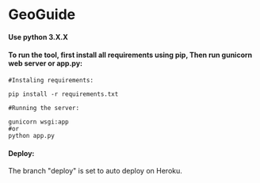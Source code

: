 # GeoGuide

#### Use python 3.X.X

#### To run the tool, first install all requirements using pip, Then run gunicorn web server or app.py:

```shell
#Instaling requirements:

pip install -r requirements.txt

#Running the server:

gunicorn wsgi:app
#or
python app.py

```

#### Deploy:
 The branch "deploy" is set to auto deploy on Heroku.
